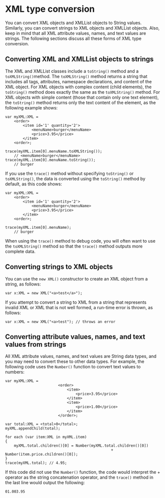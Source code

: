 # XML type conversion

You can convert XML objects and XMLList objects to String values. Similarly, you
can convert strings to XML objects and XMLList objects. Also, keep in mind that
all XML attribute values, names, and text values are strings. The following
sections discuss all these forms of XML type conversion.

## Converting XML and XMLList objects to strings

The XML and XMLList classes include a `toString()` method and a
`toXMLString()`method. The `toXMLString()` method returns a string that includes
all tags, attributes, namespace declarations, and content of the XML object. For
XML objects with complex content (child elements), the `toString()` method does
exactly the same as the `toXMLString()` method. For XML objects with simple
content (those that contain only one text element), the `toString()` method
returns only the text content of the element, as the following example shows:

    var myXML:XML =
        <order>
            <item id='1' quantity='2'>
                <menuName>burger</menuName>
                <price>3.95</price>
            </item>
        <order>;

    trace(myXML.item[0].menuName.toXMLString());
        // <menuName>burger</menuName>
    trace(myXML.item[0].menuName.toString());
        // burger

If you use the `trace()` method without specifying `toString()` or
`toXMLString()`, the data is converted using the `toString()` method by default,
as this code shows:

    var myXML:XML =
        <order>
            <item id='1' quantity='2'>
                <menuName>burger</menuName>
                <price>3.95</price>
            </item>
        <order>;

    trace(myXML.item[0].menuName);
        // burger

When using the `trace()` method to debug code, you will often want to use the
`toXMLString()` method so that the `trace()` method outputs more complete data.

## Converting strings to XML objects

You can use the `new XML()` constructor to create an XML object from a string,
as follows:

    var x:XML = new XML("<a>test</a>");

If you attempt to convert a string to XML from a string that represents invalid
XML or XML that is not well formed, a run-time error is thrown, as follows:

    var x:XML = new XML("<a>test"); // throws an error

## Converting attribute values, names, and text values from strings

All XML attribute values, names, and text values are String data types, and you
may need to convert these to other data types. For example, the following code
uses the `Number()` function to convert text values to numbers:

    var myXML:XML =
                            <order>
                                <item>
                                    <price>3.95</price>
                                </item>
                                <item>
                                    <price>1.00</price>
                                </item>
                            </order>;

    var total:XML = <total>0</total>;
    myXML.appendChild(total);

    for each (var item:XML in myXML.item)
    {
        myXML.total.children()[0] = Number(myXML.total.children()[0])
                                                    + Number(item.price.children()[0]);
    }
    trace(myXML.total); // 4.95;

If this code did not use the `Number()` function, the code would interpret the +
operator as the string concatenation operator, and the `trace()` method in the
last line would output the following:

    01.003.95
